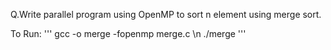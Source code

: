 Q.Write parallel program using OpenMP to sort n element using merge sort.


To Run:
'''
gcc -o merge -fopenmp merge.c \n
./merge
'''
